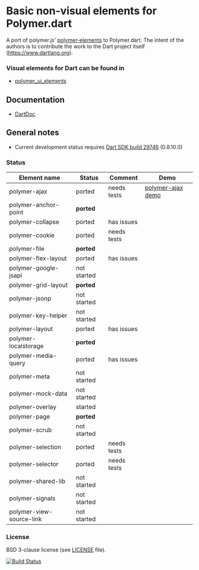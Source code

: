 # Basic non-visual elements for Polymer.dart

A port of polymer.js' [polymer-elements](https://github.com/Polymer/polymer-elements) to Polymer.dart. 
The intent of the authors is to contribute the work to the Dart project itself (https://www.dartlang.org).

### Visual elements for Dart can be found in
* [polymer_ui_elements](https://github.com/ErikGrimes/polymer_ui_elements)

## Documentation
* [DartDoc](http://erikgrimes.github.io/polymer_elements/docs/index.html)

## General notes

* Current development status requires [Dart SDK build 29746](http://gsdview.appspot.com/dart-editor-archive-continuous/29746/) (0.8.10.0)

### Status

Element name                    |   Status    | Comment      | Demo
------------------------------- | ----------- | ------------ | ----
polymer-ajax                    | ported      | needs tests  | [polymer-ajax demo](http://erikgrimes.github.io/polymer_elements/build/polymer_ajax.html)
polymer-anchor-point            | **ported**  |              |
polymer-collapse                | ported      | has issues   |
polymer-cookie                  | ported      | needs tests  |
polymer-file                    | **ported**  |              |
polymer-flex-layout             | ported      | has issues   |
polymer-google-jsapi            | not started |              |
polymer-grid-layout             | **ported**  |              |
polymer-jsonp                   | not started |              |
polymer-key-helper              | not started |              |
polymer-layout                  | ported      | has issues   |
polymer-localstorage            | **ported**  |              |
polymer-media-query             | ported      | has issues   |
polymer-meta                    | not started |              |
polymer-mock-data               | not started |              |
polymer-overlay                 | started     |              |
polymer-page                    | **ported**  |              |
polymer-scrub                   | not started |              |
polymer-selection               | ported      | needs tests  |
polymer-selector                | ported      | needs tests  |
polymer-shared-lib              | not started |              |
polymer-signals                 | not started |              |
polymer-view-source-link        | not started |              |


### License
BSD 3-clause license (see [LICENSE](https://github.com/ErikGrimes/polymer_elements/blob/master/LICENSE) file).

[![Build Status](https://drone.io/github.com/ErikGrimes/polymer_elements/status.png)](https://drone.io/github.com/ErikGrimes/polymer_elements/latest)

